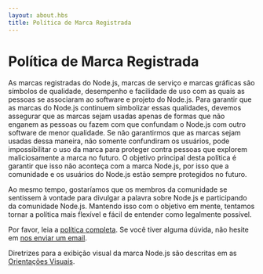 ```yaml
---
layout: about.hbs
title: Política de Marca Registrada
---
```

# Política de Marca Registrada

As marcas registradas do Node.js, marcas de serviço e marcas gráficas são símbolos de
qualidade, desempenho e facilidade de uso com as quais as pessoas se associaram
ao software e projeto do Node.js. Para garantir que as marcas do Node.js continuem
simbolizar essas qualidades, devemos assegurar que as marcas sejam usadas apenas de formas
que não enganem as pessoas ou fazem com que confundam o Node.js com outro software
de menor qualidade. Se não garantirmos que as marcas sejam usadas dessa maneira, não
somente confundiram os usuários, pode impossibilitar o uso da marca para proteger
contra pessoas que explorem maliciosamente a marca no futuro. O objetivo principal
desta política é garantir que isso não aconteça com a marca Node.js, por isso
que a comunidade e os usuários do Node.js estão sempre protegidos no futuro.

Ao mesmo tempo, gostaríamos que os membros da comunidade se sentissem à vontade para divulgar
a palavra sobre Node.js e participando da comunidade Node.js. Mantendo isso com o 
objetivo em mente, tentamos tornar a política mais flexível e fácil de entender
como legalmente possível.

Por favor, leia a [política completa](/static/documents/trademark-policy.pdf).
Se você tiver alguma dúvida, não hesite em
[nos enviar um email](mailto:trademark@nodejs.org).

Diretrizes para a exibição visual da marca Node.js são descritas em
as [Orientações Visuais](/static/documents/foundation-visual-guidelines.pdf).
